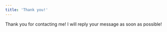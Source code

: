 ```yaml
---
title: 'Thank you!'
---
```


Thank you for contacting me! I will reply your message as soon as possible!

